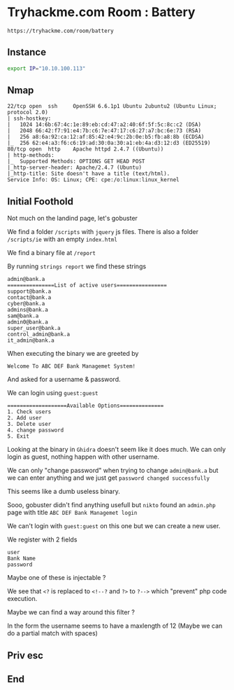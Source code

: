 # Tryhackme.com Room : Battery

`https://tryhackme.com/room/battery`

## Instance

```bash
export IP="10.10.100.113"
```

## Nmap

```
22/tcp open  ssh     OpenSSH 6.6.1p1 Ubuntu 2ubuntu2 (Ubuntu Linux; protocol 2.0)
| ssh-hostkey:
|   1024 14:6b:67:4c:1e:89:eb:cd:47:a2:40:6f:5f:5c:8c:c2 (DSA)
|   2048 66:42:f7:91:e4:7b:c6:7e:47:17:c6:27:a7:bc:6e:73 (RSA)
|   256 a8:6a:92:ca:12:af:85:42:e4:9c:2b:0e:b5:fb:a8:8b (ECDSA)
|_  256 62:e4:a3:f6:c6:19:ad:30:0a:30:a1:eb:4a:d3:12:d3 (ED25519)
80/tcp open  http    Apache httpd 2.4.7 ((Ubuntu))
| http-methods:
|_  Supported Methods: OPTIONS GET HEAD POST
|_http-server-header: Apache/2.4.7 (Ubuntu)
|_http-title: Site doesn't have a title (text/html).
Service Info: OS: Linux; CPE: cpe:/o:linux:linux_kernel
```

## Initial Foothold

Not much on the landind page, let's gobuster



We find a folder `/scripts` with `jquery` js files. There is also a folder `/scripts/ie` with an empty `index.html` 



We find a binary file at `/report` 

By running `strings report` we find these strings

```
admin@bank.a
===============List of active users================
support@bank.a
contact@bank.a
cyber@bank.a
admins@bank.a
sam@bank.a
admin0@bank.a
super_user@bank.a
control_admin@bank.a
it_admin@bank.a
```



When executing the binary we are greeted by 

```
Welcome To ABC DEF Bank Managemet System!
```

And asked for a username & password.

We can login using `guest:guest`

```
===================Available Options==============
1. Check users
2. Add user
3. Delete user
4. change password
5. Exit
```



Looking at the binary in `Ghidra` doesn't seem like it does much. We can only login as guest, nothing happen with other username.

We can only "change password" when trying to change `admin@bank.a` but we can enter anything and we just get `password changed successfully` 

This seems like a dumb useless binary.



Sooo, gobuster didn't find anything usefull but `nikto` found an `admin.php` page with title `ABC DEF Bank Managemet login` 



We can't login with `guest:guest` on this one but we can create a new user.

We register with 2 fields

```
user
Bank Name
password
```

Maybe one of these is injectable ?

We see that `<?` is replaced to `<!--?` and `?>` to `?-->` which "prevent" php code execution.

Maybe we can find a way around this filter ?



In the form the username seems to have a maxlength of 12 (Maybe we can do a partial match with spaces)





## Priv esc



## End

